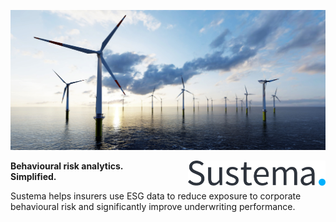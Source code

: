 ![Header Image; Photo of an offshore wind park.](/profile/header.jpg)

<picture style="margin-left: 15px; float: right;">
  <source
    media="(prefers-color-scheme: dark)"
    srcset="/profile/logo/negative.svg"
    width="220px"
    align="left"
  />
  <source
    media="(prefers-color-scheme: light)"
    srcset="/profile/logo/positive.svg"
    width="220px"
    align="left"
  />
  <img
    src="/profile/logo/positive.svg"
    alt="Sustema Logo"
    width="220px"
    align="left"
  />
</picture>

**Behavioural risk analytics.**  
**Simplified.**

Sustema helps insurers use ESG data to reduce exposure to corporate behavioural risk and significantly improve underwriting performance.